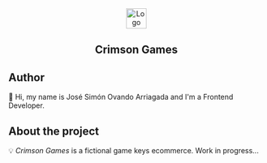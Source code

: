 <!-- PROJECT LOGO -->
<div align="center">
  <a href="https://github.com/jsovandoarriagada/crimson-games">
    <img src="https://i.ibb.co/kHnJT45/logo.webp" alt="Logo" width="40" height="40">
  </a>
  <h2 align="center">Crimson Games</h2>
</div>
<!-- AUTHOR -->
<h2>Author</h2>
👋 Hi, my name is José Simón Ovando Arriagada and I'm a Frontend Developer.
<!-- ABOUT THE PROJECT -->
<h2>About the project</h2>

💡 <em>Crimson Games</em> is a fictional game keys ecommerce. Work in progress...
